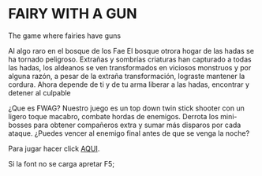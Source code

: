 # FAIRY WITH A GUN
The game where fairies have guns

Al algo raro en el bosque de los Fae
El bosque otrora hogar de las hadas se ha tornado peligroso. 
Extrañas y sombrías criaturas han capturado a todas las hadas, los aldeanos se ven transformados en viciosos monstruos y por alguna razón, a pesar de la extraña transformación, lograste mantener la cordura. 
Ahora depende de ti y de tu arma liberar a las hadas, encontrar y detener al culpable


¿Que es FWAG?
Nuestro juego es un top down twin stick shooter con un ligero toque macabro, combate hordas de enemigos. Derrota los mini-bosses para obtener compañeros extra y sumar más disparos por cada ataque.
¿Puedes vencer al enemigo final antes de que se venga la noche?

Para jugar hacer click <a href="https://ignchamo.github.io/Java-Game-Bullet-Hell/index.html">AQUI</a>.

Si la font no se carga apretar F5;
